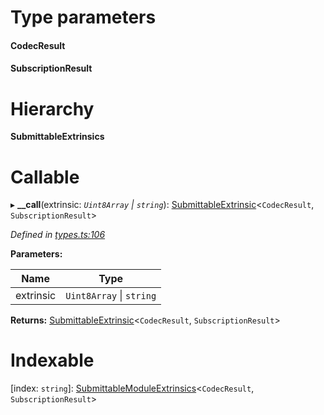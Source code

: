 

# Type parameters
#### CodecResult 
#### SubscriptionResult 
# Hierarchy

**SubmittableExtrinsics**

# Callable
▸ **__call**(extrinsic: *`Uint8Array` \| `string`*): [SubmittableExtrinsic](_submittableextrinsic_.submittableextrinsic.md)<`CodecResult`, `SubscriptionResult`>

*Defined in [types.ts:106](https://github.com/polkadot-js/api/blob/35a59ec/packages/api/src/types.ts#L106)*

**Parameters:**

| Name | Type |
| ------ | ------ |
| extrinsic | `Uint8Array` \| `string` |

**Returns:** [SubmittableExtrinsic](_submittableextrinsic_.submittableextrinsic.md)<`CodecResult`, `SubscriptionResult`>

# Indexable

\[index: `string`\]:&nbsp;[SubmittableModuleExtrinsics](_types_.submittablemoduleextrinsics.md)<`CodecResult`, `SubscriptionResult`>
